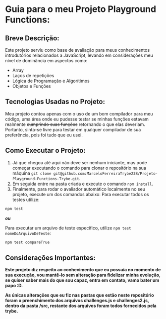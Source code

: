 # Guia para o meu Projeto Playground Functions:

## Breve Descrição:

  Este projeto serviu como base de avaliação para meus conhecimentos introdutórios relacionados a JavaScript, levando em considerações meu nível de dominância em aspectos como:
* Array
* Laços de repetições
* Lógica de Programação e Algorítimos
* Objetos e Funções

## Tecnologias Usadas no Projeto:

  Meu projeto contou apenas com o uso de um bom compilador para meu código, uma área onde eu pudesse testar se minhas funções estavam realmente ~~cumprindo suas funções~~ retornando o que elas deveriam.
  Portanto, sinta-se livre para testar em qualquer compilador de sua preferência, pois foi tudo que eu usei.

## Como Executar o Projeto:

  1. Já que chegou até aqui não deve ser nenhum iniciante, mas pode começar executando o comando para clonar o repositório na sua máquina `git clone git@github.com:MarceloFerreiraTrybe23B/Projeto-Playground-Functions-Trybe.git`.
  2. Em seguida entre na pasta criada e execute o comando `npm install`.
  3. Finalmente, para rodar o avaliador automático localmente no seu projeto, execute um dos comandos abaixo:
    Para executar todos os testes utilize:
  ```bash
  npm test
  ```

  ***ou***

  Para executar um arquivo de teste específico, utilize `npm test nomeDoArquivoDeTeste`:

  ```bash
  npm test compareTrue
  ```

  ## Considerações Importantes:

  **Este projeto diz respeito ao conhecimento que eu possuia no momento de sua execução, vou mantê-lo sem alteração para fidelizar minha evolução, se quiser saber mais do que sou capaz, entra em contato, vamo bater um papo :D.**

  **As únicas alterações que eu fiz nas pastas que estão neste repositório foram o preenchimento dos arquivos challenges.js e challenges2.js, dentro da pasta /src, restante dos arquivos foram todos fornecidos pela trybe.**